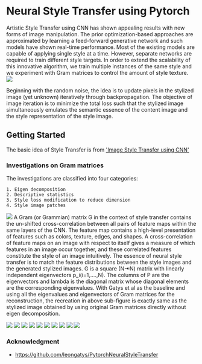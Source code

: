 # Neural Style Transfer using Pytorch
Artistic Style Transfer using CNN has shown appealing results with new forms of image manipulation. The prior optimization-based approaches are approximated by learning a feed-forward generative network and such models have shown real-time performance. Most of the existing models are capable of applying single style at a time. However, separate networks are required to train different style targets. In order to extend the scalability of this innovative algorithm, we train multiple instances of the same style and we experiment with Gram matrices to control the amount of style texture. </br>
![](https://github.com/AnushaManila/Master-Thesis/blob/master/05_Thesis_Slides/Slide04.jpg)

Beginning with the random noise, the idea is to update pixels in the stylized image (yet unknown) iteratively through backpropagation. The objective of image iteration is to minimize the total loss such that the stylized image simultaneously emulates the semantic essence of the content image and the style representation of the style image.

## Getting Started

The basic idea of Style Transfer is from ['Image Style Transfer using CNN'](https://www.cv-foundation.org/openaccess/content_cvpr_2016/html/Gatys_Image_Style_Transfer_CVPR_2016_paper.html)


### Investigations on Gram matrices

The investigations are classified into four categories:

```
1. Eigen decomposition 
2. Descriptive statistics 
3. Style loss modification to reduce dimension
4. Style image patches
```
![](https://github.com/AnushaManila/Master-Thesis/blob/master/05_Thesis_Slides/Slide10.jpg)
A Gram (or Grammian) matrix G in the context of style transfer contains the un-shifted cross-correlation between all pairs of feature maps within the same layers of the CNN. The feature map contains a high-level presentation of features such as colors, texture, edges, and shapes. A cross-correlation of feature maps on an image with respect to itself gives a measure of which features in an image occur together, and these correlated features constitute the style of an image intuitively. The essence of neural style transfer is to match the feature distributions between the style images and the generated stylized images. G is a square (N⇥N) matrix with linearly independent eigenvectors p_i(i=1,....,N). The columns of P are the eigenvectors and lambda is the diagonal matrix whose diagonal elements are the corresponding eigenvalues. With Gatys et al as the baseline and using all the eigenvalues and eigenvectors of Gram matrices for the reconstruction, the recreation in above sub-figure is exactly same as the stylized image obtained by using original Gram matrices directly without eigen decomposition.

![](https://github.com/AnushaManila/Master-Thesis/blob/master/05_Thesis_Slides/Slide11.jpg)
![](https://github.com/AnushaManila/Master-Thesis/blob/master/05_Thesis_Slides/Slide12.jpg)
![](https://github.com/AnushaManila/Master-Thesis/blob/master/05_Thesis_Slides/Slide13.jpg)
![](https://github.com/AnushaManila/Master-Thesis/blob/master/05_Thesis_Slides/Slide18.jpg)
![](https://github.com/AnushaManila/Master-Thesis/blob/master/05_Thesis_Slides/Slide14.jpg)
![](https://github.com/AnushaManila/Master-Thesis/blob/master/05_Thesis_Slides/Slide15.jpg)
![](https://github.com/AnushaManila/Master-Thesis/blob/master/05_Thesis_Slides/Slide16.jpg)
![](https://github.com/AnushaManila/Master-Thesis/blob/master/05_Thesis_Slides/Slide17.jpg)
![](https://github.com/AnushaManila/Master-Thesis/blob/master/05_Thesis_Slides/Slide20.jpg)
![](https://github.com/AnushaManila/Master-Thesis/blob/master/05_Thesis_Slides/Slide21.jpg)

### Acknowledgment

* https://github.com/leongatys/PytorchNeuralStyleTransfer
